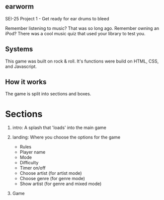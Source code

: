 ## earworm
SEI-25 Project 1 - Get ready for ear drums to bleed

Remember listening to music? That was so long ago.
Remember owning an iPod? There was a cool music quiz that used your library to test you.

## Systems
This game was built on rock & roll. It's functions were build on HTML, CSS, and Javascript.

## How it works
The game is split into sections and boxes.

# Sections
1. intro: A splash that 'loads' into the main game

1. landing: Where you choose the options for the game
    * Rules
    * Player name
    * Mode
    * Difficulty
    * Timer on/off
    * Choose artist (for artist mode)
    * Choose genre (for genre mode)
    * Show artist (for genre and mixed mode)
1. Game
